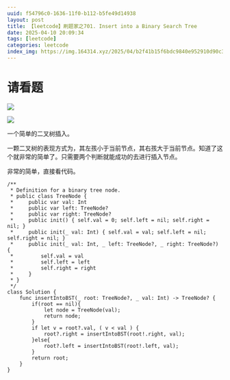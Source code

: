 ```yaml
---
uuid: f54796c0-1636-11f0-b112-b5fe49d14938
layout: post
title: 【leetcode】刷题家之701. Insert into a Binary Search Tree
date: 2025-04-10 20:09:34
tags: [leetcode]
categories: leetcode
index_img: https://img.164314.xyz/2025/04/b2f41b15f6bdc9840e952910d90c37e5.png
---
```


# 请看题

![](https://img.164314.xyz/2025/04/b2f41b15f6bdc9840e952910d90c37e5.png)

![](https://img.164314.xyz/2025/04/9cfdb6a89e79cad4c5b02bdcceebd09a.png)

一个简单的二叉树插入。

一颗二叉树的表现方式为，其左孩小于当前节点，其右孩大于当前节点。知道了这个就非常的简单了。只需要两个判断就能成功的去进行插入节点。

非常的简单，直接看代码。

```
/**
 * Definition for a binary tree node.
 * public class TreeNode {
 *     public var val: Int
 *     public var left: TreeNode?
 *     public var right: TreeNode?
 *     public init() { self.val = 0; self.left = nil; self.right = nil; }
 *     public init(_ val: Int) { self.val = val; self.left = nil; self.right = nil; }
 *     public init(_ val: Int, _ left: TreeNode?, _ right: TreeNode?) {
 *         self.val = val
 *         self.left = left
 *         self.right = right
 *     }
 * }
 */
class Solution {
    func insertIntoBST(_ root: TreeNode?, _ val: Int) -> TreeNode? {
        if(root == nil){
            let node = TreeNode(val);
            return node;
        }
        if let v = root?.val, ( v < val ) {
            root?.right = insertIntoBST(root!.right, val);
        }else{
            root?.left = insertIntoBST(root!.left, val);
        }
        return root;
    }
}
```
